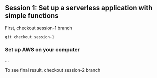 ## Session 1: Set up a serverless application with simple functions

First, checkout session-1 branch

```
git checkout session-1
```

### Set up AWS on your computer

...

To see final result, checkout session-2 branch
